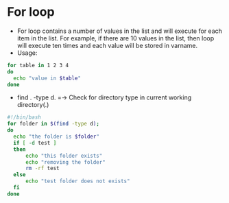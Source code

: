 # For loop
- For loop contains a number of values in the list and will execute for each item in the list. For example, if there are 10 values in the list, then loop will execute ten times and each value will be stored in varname.
- Usage:
```bash
for table in 1 2 3 4
do
  echo "value in $table"
done
```
- find . -type d. =-> Check for directory type in current working directory(.)

```bash
#!/bin/bash
for folder in $(find -type d);
do
  echo "the folder is $folder"
  if [ -d test ]
  then
      echo "this folder exists"
      echo "removing the folder"
      rm -rf test
  else
      echo "test folder does not exists"
  fi
done
```
